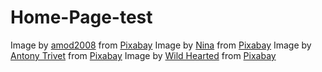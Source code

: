 # Home-Page-test
Image by <a href="https://pixabay.com/users/amod2008-9658028/?utm_source=link-attribution&utm_medium=referral&utm_campaign=image&utm_content=4017760">amod2008</a> from <a href="https://pixabay.com//?utm_source=link-attribution&utm_medium=referral&utm_campaign=image&utm_content=4017760">Pixabay</a>
Image by <a href="https://pixabay.com/users/strichpunkt-2136421/?utm_source=link-attribution&utm_medium=referral&utm_campaign=image&utm_content=2407297">Nina</a> from <a href="https://pixabay.com//?utm_source=link-attribution&utm_medium=referral&utm_campaign=image&utm_content=2407297">Pixabay</a>
Image by <a href="https://pixabay.com/users/antonytrivet-3549802/?utm_source=link-attribution&utm_medium=referral&utm_campaign=image&utm_content=5797026">Antony Trivet</a> from <a href="https://pixabay.com//?utm_source=link-attribution&utm_medium=referral&utm_campaign=image&utm_content=5797026">Pixabay</a>
Image by <a href="https://pixabay.com/users/wildhearted-39577386/?utm_source=link-attribution&utm_medium=referral&utm_campaign=image&utm_content=8305701">Wild Hearted</a> from <a href="https://pixabay.com//?utm_source=link-attribution&utm_medium=referral&utm_campaign=image&utm_content=8305701">Pixabay</a>

